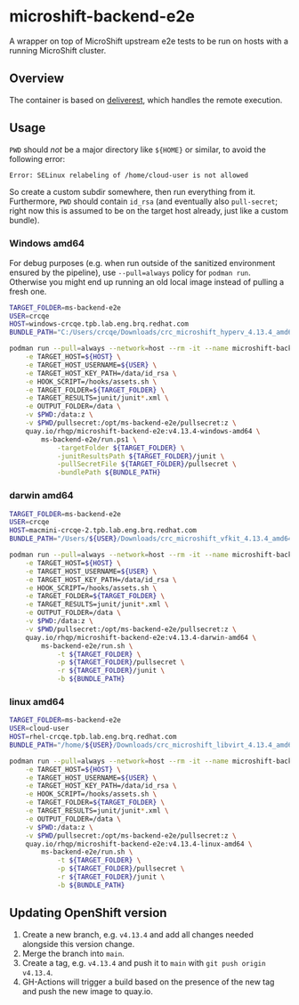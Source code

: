 # microshift-backend-e2e

A wrapper on top of MicroShift upstream e2e tests to be run on hosts with a running MicroShift cluster.

## Overview

The container is based on [deliverest](https://github.com/adrianriobo/deliverest), which handles the remote execution.

## Usage

`PWD` should *not* be a major directory like `${HOME}` or similar, to avoid the following error:
```bash
Error: SELinux relabeling of /home/cloud-user is not allowed
```
So create a custom subdir somewhere, then run everything from it. Furthermore, `PWD` should contain `id_rsa` (and eventually also `pull-secret`; right now this is assumed to be on the target host already, just like a custom bundle).

### Windows amd64

For debug purposes (e.g. when run outside of the sanitized environment ensured by the pipeline), use `--pull=always` policy for `podman run`. Otherwise you might end up running an old local image instead of pulling a fresh one.

```bash
TARGET_FOLDER=ms-backend-e2e
USER=crcqe
HOST=windows-crcqe.tpb.lab.eng.brq.redhat.com
BUNDLE_PATH="C:/Users/crcqe/Downloads/crc_microshift_hyperv_4.13.4_amd64.crcbundle"

podman run --pull=always --network=host --rm -it --name microshift-backend-e2e \
    -e TARGET_HOST=${HOST} \
    -e TARGET_HOST_USERNAME=${USER} \
    -e TARGET_HOST_KEY_PATH=/data/id_rsa \
    -e HOOK_SCRIPT=/hooks/assets.sh \
    -e TARGET_FOLDER=${TARGET_FOLDER} \
    -e TARGET_RESULTS=junit/junit*.xml \
    -e OUTPUT_FOLDER=/data \
    -v $PWD:/data:z \
    -v $PWD/pullsecret:/opt/ms-backend-e2e/pullsecret:z \
    quay.io/rhqp/microshift-backend-e2e:v4.13.4-windows-amd64 \
        ms-backend-e2e/run.ps1 \
            -targetFolder ${TARGET_FOLDER} \
            -junitResultsPath ${TARGET_FOLDER}/junit \
            -pullSecretFile ${TARGET_FOLDER}/pullsecret \
            -bundlePath ${BUNDLE_PATH}
```

### darwin amd64

```bash
TARGET_FOLDER=ms-backend-e2e
USER=crcqe
HOST=macmini-crcqe-2.tpb.lab.eng.brq.redhat.com
BUNDLE_PATH="/Users/${USER}/Downloads/crc_microshift_vfkit_4.13.4_amd64.crcbundle"

podman run --pull=always --network=host --rm -it --name microshift-backend-e2e-darwin \
    -e TARGET_HOST=${HOST} \
    -e TARGET_HOST_USERNAME=${USER} \
    -e TARGET_HOST_KEY_PATH=/data/id_rsa \
    -e HOOK_SCRIPT=/hooks/assets.sh \
    -e TARGET_FOLDER=${TARGET_FOLDER} \
    -e TARGET_RESULTS=junit/junit*.xml \
    -e OUTPUT_FOLDER=/data \
    -v $PWD:/data:z \
    -v $PWD/pullsecret:/opt/ms-backend-e2e/pullsecret:z \
    quay.io/rhqp/microshift-backend-e2e:v4.13.4-darwin-amd64 \
        ms-backend-e2e/run.sh \
            -t ${TARGET_FOLDER} \
            -p ${TARGET_FOLDER}/pullsecret \
            -r ${TARGET_FOLDER}/junit \
            -b ${BUNDLE_PATH}
```

### linux amd64

```bash
TARGET_FOLDER=ms-backend-e2e
USER=cloud-user
HOST=rhel-crcqe.tpb.lab.eng.brq.redhat.com
BUNDLE_PATH="/home/${USER}/Downloads/crc_microshift_libvirt_4.13.4_amd64.crcbundle"

podman run --pull=always --network=host --rm -it --name microshift-backend-e2e \
    -e TARGET_HOST=${HOST} \
    -e TARGET_HOST_USERNAME=${USER} \
    -e TARGET_HOST_KEY_PATH=/data/id_rsa \
    -e HOOK_SCRIPT=/hooks/assets.sh \
    -e TARGET_FOLDER=${TARGET_FOLDER} \
    -e TARGET_RESULTS=junit/junit*.xml \
    -e OUTPUT_FOLDER=/data \
    -v $PWD:/data:z \
    -v $PWD/pullsecret:/opt/ms-backend-e2e/pullsecret:z \
    quay.io/rhqp/microshift-backend-e2e:v4.13.4-linux-amd64 \
        ms-backend-e2e/run.sh \
            -t ${TARGET_FOLDER} \
            -p ${TARGET_FOLDER}/pullsecret \
            -r ${TARGET_FOLDER}/junit \
            -b ${BUNDLE_PATH}
```

## Updating OpenShift version

1. Create a new branch, e.g. `v4.13.4` and add all changes needed alongside this version change.
2. Merge the branch into `main`. 
3. Create a tag, e.g. `v4.13.4` and push it to `main` with `git push origin v4.13.4`. 
4. GH-Actions will trigger a build based on the presence of the new tag and push the new image to quay.io.